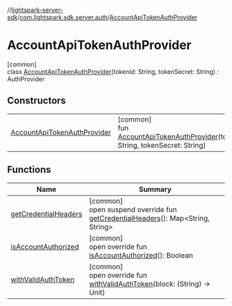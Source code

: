 //[lightspark-server-sdk](../../../index.md)/[com.lightspark.sdk.server.auth](../index.md)/[AccountApiTokenAuthProvider](index.md)

# AccountApiTokenAuthProvider

[common]\
class [AccountApiTokenAuthProvider](index.md)(tokenId: String, tokenSecret: String) : AuthProvider

## Constructors

| | |
|---|---|
| [AccountApiTokenAuthProvider](-account-api-token-auth-provider.md) | [common]<br>fun [AccountApiTokenAuthProvider](-account-api-token-auth-provider.md)(tokenId: String, tokenSecret: String) |

## Functions

| Name | Summary |
|---|---|
| [getCredentialHeaders](get-credential-headers.md) | [common]<br>open suspend override fun [getCredentialHeaders](get-credential-headers.md)(): Map&lt;String, String&gt; |
| [isAccountAuthorized](is-account-authorized.md) | [common]<br>open override fun [isAccountAuthorized](is-account-authorized.md)(): Boolean |
| [withValidAuthToken](with-valid-auth-token.md) | [common]<br>open override fun [withValidAuthToken](with-valid-auth-token.md)(block: (String) -&gt; Unit) |

